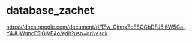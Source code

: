 # database_zachet

https://docs.google.com/document/d/1Zw_GjnnxZcE8CGbDFJ5l6W5Ga-Y4JUWgncE5jGiVE4o/edit?usp=drivesdk
